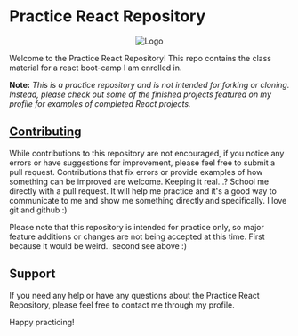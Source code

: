 # **Practice React Repository**
<p align="center">
  <img src="https://github.com/RW2023/webAppPractice/blob/f02a1055af076454f4fa526ca2ffbf4490bbccd5/monsters-rolodex/public/logo192.png" alt="Logo">
</p>

Welcome to the Practice React Repository! This repo contains the class material for a react boot-camp I am enrolled in.

**Note:** *This is a practice repository and is not intended for forking or cloning. Instead, please check out some of the finished projects featured on my profile for examples of completed React projects.*

## <u>Contributing</u>

While contributions to this repository are not encouraged, if you notice any errors or have suggestions for improvement, please feel free to submit a pull request. Contributions that fix errors or provide examples of how something can be improved are welcome. Keeping it real...? School me directly with a pull request. It will help me practice and it's a good way to communicate to me and show me something directly and specifically. I love git and github :) 

Please note that this repository is intended for practice only, so major feature additions or changes are not being accepted at this time. First because it would be weird.. second see above :) 

## Support

If you need any help or have any questions about the Practice React Repository, please feel free to contact me through my profile.

Happy practicing!